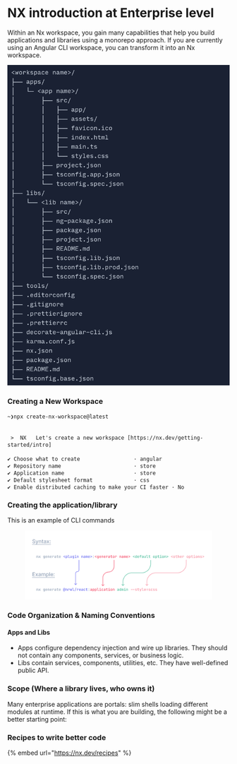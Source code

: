 # NX introduction at Enterprise level

Within an Nx workspace, you gain many capabilities that help you build applications and libraries using a monorepo approach. If you are currently using an Angular CLI workspace, you can transform it into an Nx workspace.

![](<../.gitbook/assets/image (3).png>)

### Creating a New Workspace <a href="#creating-a-new-workspace" id="creating-a-new-workspace"></a>

```
~❯npx create-nx-workspace@latest


 >  NX   Let's create a new workspace [https://nx.dev/getting-started/intro]

✔ Choose what to create                 · angular
✔ Repository name                       · store
✔ Application name                      · store
✔ Default stylesheet format             · css
✔ Enable distributed caching to make your CI faster · No
```

### Creating the application/library

This is an example of CLI commands

<figure><img src="../.gitbook/assets/image.png" alt=""><figcaption></figcaption></figure>

### Code Organization & Naming Conventions <a href="#code-organization-and-naming-conventions" id="code-organization-and-naming-conventions"></a>

#### Apps and Libs <a href="#apps-and-libs" id="apps-and-libs"></a>

* Apps configure dependency injection and wire up libraries. They should not contain any components, services, or business logic.
* Libs contain services, components, utilities, etc. They have well-defined public API.

### Scope (Where a library lives, who owns it)

Many enterprise applications are portals: slim shells loading different modules at runtime. If this is what you are building, the following might be a better starting point:

### Recipes to write better code

{% embed url="https://nx.dev/recipes" %}



